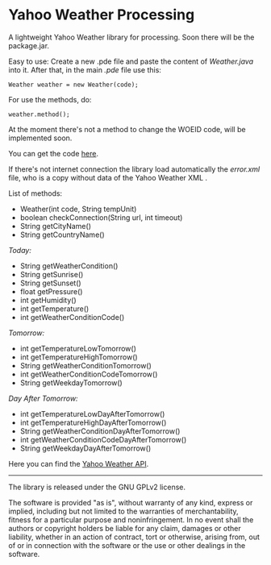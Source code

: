 Yahoo Weather Processing
======================

A lightweight Yahoo Weather library for processing.
Soon there will be the package.jar.

Easy to use:
Create a new .pde file and paste the content of *Weather.java* into it.
After that, in the main *.pde* file use this:

    Weather weather = new Weather(code);

For use the methods, do:

    weather.method();
    
At the moment there's not a method to change the WOEID code, will be implemented soon.

You can get the code [here](http://woeid.rosselliot.co.nz/).

If there's not internet connection the library load automatically the *error.xml* file, who is a copy without data of the Yahoo Weather XML .

List of methods:
+ Weather(int code, String tempUnit)
+ boolean checkConnection(String url, int timeout)
+ String getCityName()
+ String getCountryName()

*Today:*
+ String getWeatherCondition()
+ String getSunrise()
+ String getSunset()
+ float getPressure()
+ int getHumidity()
+ int getTemperature()
+ int getWeatherConditionCode()

*Tomorrow:*
+ int getTemperatureLowTomorrow()
+ int getTemperatureHighTomorrow()
+ String getWeatherConditionTomorrow()
+ int getWeatherConditionCodeTomorrow()
+ String getWeekdayTomorrow()

*Day After Tomorrow:*
+ int getTemperatureLowDayAfterTomorrow()
+ int getTemperatureHighDayAfterTomorrow()
+ String getWeatherConditionDayAfterTomorrow()
+ int getWeatherConditionCodeDayAfterTomorrow()
+ String getWeekdayDayAfterTomorrow()

Here you can find the [Yahoo Weather API](https://developer.yahoo.com/weather/).

______________________________________________________________________________________________________________________

The library is released under the GNU GPLv2 license.

The software is provided "as is", without warranty of any kind, express or implied, including but not limited to the warranties of merchantability, fitness for a particular purpose and noninfringement. In no event shall the authors or copyright holders be liable for any claim, damages or other liability, whether in an action of contract, tort or otherwise, arising from, out of or in connection with the software or the use or other dealings in the software.

